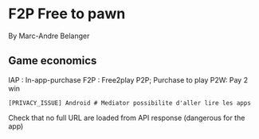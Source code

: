 # F2P Free to pawn

By Marc-Andre Belanger

## Game economics
IAP : In-app-purchase
F2P : Free2play
P2P; Purchase to play
P2W: Pay 2 win

	[PRIVACY_ISSUE] Android # Mediator possibilite d'aller lire les apps

Check that no full URL are loaded from API response (dangerous for the app)